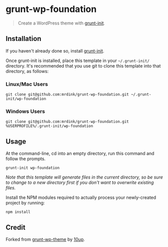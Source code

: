 # grunt-wp-foundation

> Create a WordPress theme with [grunt-init][].

[grunt-init]: http://gruntjs.com/project-scaffolding

## Installation
If you haven't already done so, install [grunt-init][].

Once grunt-init is installed, place this template in your `~/.grunt-init/` directory. It's recommended that you use git to clone this template into that directory, as follows:

### Linux/Mac Users

```
git clone git@github.com:mrdink/grunt-wp-foundation.git ~/.grunt-init/wp-foundation
```

### Windows Users

```
git clone git@github.com:mrdink/grunt-wp-foundation.git %USERPROFILE%/.grunt-init/wp-foundation
```

## Usage

At the command-line, cd into an empty directory, run this command and follow the prompts.

```
grunt-init wp-foundation
```

_Note that this template will generate files in the current directory, so be sure to change to a new directory first if you don't want to overwrite existing files._

Install the NPM modules required to actually process your newly-created project by running:

```
npm install
```

## Credit

Forked from [grunt-wp-theme](https://github.com/10up/grunt-wp-theme/) by [10up](http://10up.com/).
